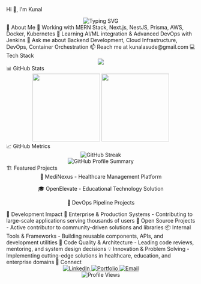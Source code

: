 Hi 👋, I'm Kunal

<div align="center">
  <img src="https://readme-typing-svg.demolab.com?font=Fira+Code&pause=1000&color=2196F3&center=true&vCenter=true&width=435&lines=Full+Stack+Developer;Backend+%26+Software+Specialist" alt="Typing SVG" />
</div>🚀 About Me
🔭 Working with MERN Stack, Next.js, NestJS, Prisma, AWS, Docker, Kubernetes
🌱 Learning AI/ML integration & Advanced DevOps with Jenkins
💬 Ask me about Backend Development, Cloud Infrastructure, DevOps, Container Orchestration
📫 Reach me at kunalasude@gmail.com
💻 Tech Stack

<div align="center">
  <img src="https://skillicons.dev/icons?i=js,ts,cpp,react,nextjs,nodejs,nestjs,express,mongodb,postgresql,mysql,redis,prisma,aws,docker,kubernetes,jenkins,git,github,python,graphql,tailwind,bootstrap,bash&perline=12" />
</div>📊 GitHub Stats

<div align="center">
  <img height="180em" src="https://github-readme-stats.vercel.app/api?username=KunalAsude&show_icons=true&theme=dark&hide_border=true&count_private=true" />
  <img height="180em" src="https://github-readme-stats.vercel.app/api/top-langs/?username=KunalAsude&layout=compact&theme=dark&hide_border=true&langs_count=6" />
</div>📈 GitHub Metrics

<div align="center">
  <img src="https://github-readme-streak-stats.herokuapp.com/?user=KunalAsude&theme=dark&hide_border=true" alt="GitHub Streak" />
</div>

<div align="center">
  <img src="https://github-profile-summary-cards.vercel.app/api/cards/profile-details?username=KunalAsude&theme=github_dark" alt="GitHub Profile Summary" />
</div>🏗️ Featured Projects

<div align="center">🏥 MediNexus - Healthcare Management Platform


🎓 OpenElevate - Educational Technology Solution


🔧 DevOps Pipeline Projects



</div>💼 Development Impact
🚀 Enterprise & Production Systems - Contributing to large-scale applications serving thousands of users
🔧 Open Source Projects - Active contributor to community-driven solutions and libraries
📦 Internal Tools & Frameworks - Building reusable components, APIs, and development utilities
🌟 Code Quality & Architecture - Leading code reviews, mentoring, and system design decisions
💡 Innovation & Problem Solving - Implementing cutting-edge solutions in healthcare, education, and enterprise domains
🤝 Connect

<div align="center">
  <a href="https://www.linkedin.com/in/kunalasude/" target="_blank">
    <img src="https://img.shields.io/badge/LinkedIn-0077B5?style=for-the-badge&logo=linkedin&logoColor=white" alt="LinkedIn" />
  </a>
  <a href="https://kunalasude.dev" target="_blank">
    <img src="https://img.shields.io/badge/Portfolio-000000?style=for-the-badge&logo=About.me&logoColor=white" alt="Portfolio" />
  </a>
  <a href="mailto:kunalasude@gmail.com" target="_blank">
    <img src="https://img.shields.io/badge/Email-D14836?style=for-the-badge&logo=gmail&logoColor=white" alt="Email" />
  </a>
</div>
<div align="center">
  <img src="https://komarev.com/ghpvc/?username=KunalAsude&style=flat-square&color=blue" alt="Profile Views" />
</div>
